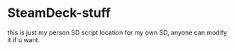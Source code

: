 # SteamDeck-stuff
this is just my person SD script location for my own SD, anyone can modify it if u want.
